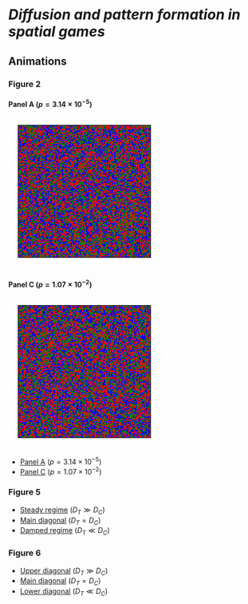 # *Diffusion and pattern formation in spatial games*

## Animations

### Figure 2

#### Panel A ($`p=3.14 \times 10^{-5}`$)

![Panel A](https://github.com/champagnealexandre/DiffusionPattern/blob/main/anims/fig2/MS20_anim_000003.gif)

#### Panel C ($`p=1.07 \times 10^{-2}`$)

![Panel C](https://github.com/champagnealexandre/DiffusionPattern/blob/main/anims/fig2/MS20_anim_000009.gif)

- [Panel A](https://github.com/champagnealexandre/DiffusionPattern/blob/main/anims/fig2/MS20_anim_000003.gif) ($`p=3.14 \times 10^{-5}`$)
- [Panel C](https://github.com/champagnealexandre/DiffusionPattern/blob/main/anims/fig2/MS20_anim_000009.gif) ($`p=1.07 \times 10^{-2}`$)

### Figure 5

- [Steady regime](https://github.com/champagnealexandre/DiffusionPattern/blob/main/anims/fig5/MS02_DC%3D1e-04_DT%3D1e-03_animation.mp4) ($`D_T \gg D_C`$)
- [Main diagonal](https://github.com/champagnealexandre/DiffusionPattern/blob/main/anims/fig5/MS02_DC%3D1e-04_DT%3D1e-04_animation.mp4) ($`D_T=D_C`$)
- [Damped regime](https://github.com/champagnealexandre/DiffusionPattern/blob/main/anims/fig5/MS02_DC%3D1e-04_DT%3D1e-07_animation.mp4) ($`D_T \ll D_C`$)

### Figure 6

- [Upper diagonal](https://github.com/champagnealexandre/DiffusionPattern/blob/main/anims/fig6/MS28_anim_000028.gif) ($`D_T \gg D_C`$)
- [Main diagonal](https://github.com/champagnealexandre/DiffusionPattern/blob/main/anims/fig6/MS28_anim_000066.gif) ($`D_T=D_C`$)
- [Lower diagonal](https://github.com/champagnealexandre/DiffusionPattern/blob/main/anims/fig6/MS28_anim_000082.gif) ($`D_T \ll D_C`$)
